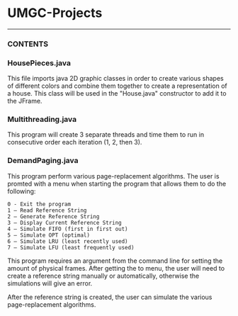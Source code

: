 # UMGC-Projects
---
### CONTENTS

### HousePieces.java

This file imports java 2D graphic classes in order to create various
shapes of different colors and combine them together to create a representation
of a house. This class will be used in the "House.java" constructor to add it
to the JFrame.

### Multithreading.java

This program will create 3 separate threads and time them to run
in consecutive order each iteration (1, 2, then 3).

### DemandPaging.java

This program perform various page-replacement algorithms. The user 
is promted with a menu when starting the program that allows them to do the following:
```
0 - Exit the program
1 – Read Reference String
2 – Generate Reference String
3 – Display Current Reference String
4 – Simulate FIFO (first in first out)
5 – Simulate OPT (optimal)
6 – Simulate LRU (least recently used)
7 – Simulate LFU (least frequently used)
```
This program requires an argument from the command line for setting the amount of 
physical frames. After getting the to menu, the user will need to create a reference
string manually or automatically, otherwise the simulations will give an error. 

After the reference string is created, the user can simulate the various page-replacement
algorithms. 
